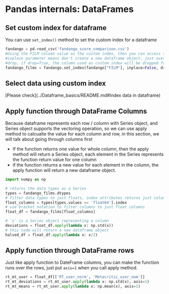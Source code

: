 # Pandas internals: DataFrames  
## Set custom index for dataframe  
You can use ```set_index()``` method to set the custom index for a dataframe  
```python
fandango = pd.read_csv('fandango_score_comparison.csv')
#Using the FILM column value as the custom index, then you can access the dataframe data using this new custom index
#inplace parameter means don't create a new dataframe object, just override the old one
#drop, if drop=True, the column used as custom index will be dropped from the dataframe
fandango_films = fandango.set_index(fandango["FILM"], inplace=False, drop=False)
```  
## Select data using custom index
[Please check](../Dataframe_basics/README.md#Index data in dataframe)  
## Apply function through DataFrame Columns  
Because dataframe represents each row / column with Series object, and Series object supports the vectoring operation, so we can use apply method to calcualte the value for each column and row, in this section, we will talk about going through columns first  
* If the function returns one value for whole column, then the apply method will return a Series object, each element in the Series represents the function return value for one column
* if the function returns a new value for each element in the column, the apply function will return a new dataframe object.  
```python
import numpy as np

# returns the data types as a Series
types = fandango_films.dtypes
# filter data types to just floats, index attributes returns just column names
float_columns = types[types.values == 'float64'].index
# use bracket notation to filter columns to just float columns
float_df = fandango_films[float_columns]

# `x` is a Series object representing a column
deviations = float_df.apply(lambda x: np.std(x))
# this code will return a new dataframe object
halved_df = float_df.apply(lambda x: x/2)
```  
## Apply function through DataFrame rows  
Just like apply function to DateFrame columns, you can make the function runs over the rows, just put ```axis=1``` when you call apply method.  
```python
rt_mt_user = float_df[['RT_user_norm', 'Metacritic_user_nom']]
rt_mt_deviations = rt_mt_user.apply(lambda x: np.std(x), axis=1)
rt_mt_means = rt_mt_user.apply(lambda x: np.mean(x), axis=1)
```